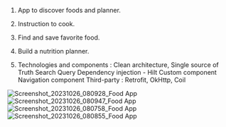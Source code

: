 1. App to discover foods and planner.
2. Instruction to cook.
3. Find and save favorite food.
4. Build a nutrition planner.

5. Technologies and components :
Clean architecture, Single source of Truth
Search Query
Dependency injection - Hilt
Custom component
Navigation component
Third-party : Retrofit, OkHttp, Coil

![Screenshot_20231026_080928_Food App](https://github.com/HoangNguyenHuy1220/Nutrition/assets/71805048/635958cd-80ae-462c-9a88-f611e44b0421)
![Screenshot_20231026_080947_Food App](https://github.com/HoangNguyenHuy1220/Nutrition/assets/71805048/be46e991-055e-44c1-9748-6751309150e1)
![Screenshot_20231026_080758_Food App](https://github.com/HoangNguyenHuy1220/Nutrition/assets/71805048/d65bee41-de1f-47f3-9e88-58dd74d320ec)
![Screenshot_20231026_080855_Food App](https://github.com/HoangNguyenHuy1220/Nutrition/assets/71805048/6e6e7fae-6f66-472e-98e0-251b46d4e7b7)
